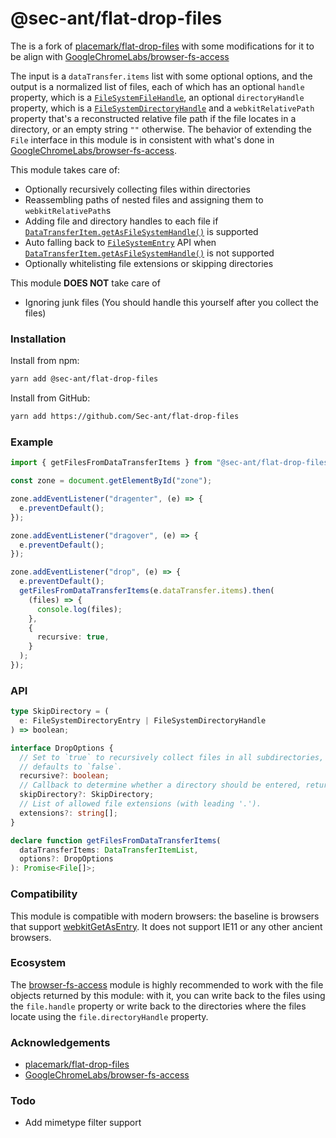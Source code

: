 # @sec-ant/flat-drop-files

The is a fork of [placemark/flat-drop-files](https://github.com/placemark/flat-drop-files) with some modifications for it to be align with [GoogleChromeLabs/browser-fs-access](https://github.com/GoogleChromeLabs/browser-fs-access)

The input is a `dataTransfer.items` list with some optional options, and the output is a normalized list of files, each of which has an optional `handle` property, which is a [`FileSystemFileHandle`](https://developer.mozilla.org/en-US/docs/Web/API/FileSystemFileHandle), an optional `directoryHandle` property, which is a [`FileSystemDirectoryHandle`](https://developer.mozilla.org/en-US/docs/Web/API/FileSystemDirectoryHandle) and a `webkitRelativePath` property that's a reconstructed relative file path if the file locates in a directory, or an empty string `""` otherwise. The behavior of extending the `File` interface in this module is in consistent with what's done in [GoogleChromeLabs/browser-fs-access](https://github.com/GoogleChromeLabs/browser-fs-access).

This module takes care of:

- Optionally recursively collecting files within directories
- Reassembling paths of nested files and assigning them to `webkitRelativePath`s
- Adding file and directory handles to each file if [`DataTransferItem.getAsFileSystemHandle()`](https://developer.mozilla.org/en-US/docs/Web/API/DataTransferItem/getAsFileSystemHandle) is supported
- Auto falling back to [`FileSystemEntry`](https://developer.mozilla.org/en-US/docs/Web/API/FileSystemEntry) API when [`DataTransferItem.getAsFileSystemHandle()`](https://developer.mozilla.org/en-US/docs/Web/API/DataTransferItem/getAsFileSystemHandle) is not supported
- Optionally whitelisting file extensions or skipping directories

This module **DOES NOT** take care of

- Ignoring junk files (You should handle this yourself after you collect the files)

### Installation

Install from npm:

```bash
yarn add @sec-ant/flat-drop-files
```

Install from GitHub:

```bash
yarn add https://github.com/Sec-ant/flat-drop-files
```

### Example

```ts
import { getFilesFromDataTransferItems } from "@sec-ant/flat-drop-files";

const zone = document.getElementById("zone");

zone.addEventListener("dragenter", (e) => {
  e.preventDefault();
});

zone.addEventListener("dragover", (e) => {
  e.preventDefault();
});

zone.addEventListener("drop", (e) => {
  e.preventDefault();
  getFilesFromDataTransferItems(e.dataTransfer.items).then(
    (files) => {
      console.log(files);
    },
    {
      recursive: true,
    }
  );
});
```

### API

```ts
type SkipDirectory = (
  e: FileSystemDirectoryEntry | FileSystemDirectoryHandle
) => boolean;

interface DropOptions {
  // Set to `true` to recursively collect files in all subdirectories,
  // defaults to `false`.
  recursive?: boolean;
  // Callback to determine whether a directory should be entered, return `true` to skip.
  skipDirectory?: SkipDirectory;
  // List of allowed file extensions (with leading '.').
  extensions?: string[];
}

declare function getFilesFromDataTransferItems(
  dataTransferItems: DataTransferItemList,
  options?: DropOptions
): Promise<File[]>;
```

### Compatibility

This module is compatible with modern browsers: the baseline is browsers that support [webkitGetAsEntry](https://caniuse.com/mdn-api_datatransferitem_webkitgetasentry). It does not support IE11 or any other ancient browsers.

### Ecosystem

The [browser-fs-access](https://github.com/GoogleChromeLabs/browser-fs-access) module is highly recommended to work with the file objects returned by this module: with it, you can write back to the files using the `file.handle` property or write back to the directories where the files locate using the `file.directoryHandle` property.

### Acknowledgements

- [placemark/flat-drop-files](https://github.com/placemark/flat-drop-files)
- [GoogleChromeLabs/browser-fs-access](https://github.com/GoogleChromeLabs/browser-fs-access)

### Todo

- Add mimetype filter support

